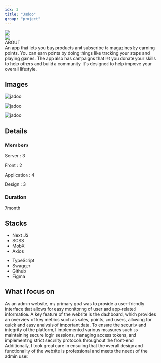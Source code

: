 ```yaml
---
idx: 3
title: "Jadoo"
group: "project"
---
```


<div class="aboutWrap">
    <div class="aboutImgWrap">
    <div class="aboutImg">
    <div class="spark">
    <img src="./images/spark.png">
    </div>
    <div class="mobile">
    <img src="./images/jadoo/jadoo.png">
    </div>
    </div>
    </div>
    <div class="about">
    <div class="aboutTitle">
    ABOUT
    </div>
    <div class="aboutContent">
    An app that lets you buy products and subscribe to magazines by earning points. You can earn points by doing things like tracking your steps and playing games. The app also has campaigns that let you donate your skills to help others and build a community. It's designed to help improve your overall lifestyle.
    </div>
    </div>
</div>

## Images

<div class="imgWrap">

<div class="projectImg">

![jadoo](./images/jadoo/jadoo01.png)

</div>
<div class="projectImg">

![jadoo](./images/jadoo/jadoo02.png)

</div>
<div class="projectImg">

![jadoo](./images/jadoo/jadoo03.png)

</div>

</div>

## Details

### Members

Server : 3

Front : 2

Application : 4

Design : 3

### Duration

7month

## Stacks

<div class='stackWrap'>
   <div class="stacks">
        <ul class="stacksList">
            <li>Next JS</li>
            <li>SCSS</li>
            <li>MobX</li>
            <li>Axios</li>
        </ul>
    </div>
    <div class="stacks">
        <ul class="stacksList">
            <li>TypeScript</li>
            <li>Swagger</li>
            <li>Github</li>
            <li>Figma</li>
        </ul>
        </div>
   </div> 
</div>

## What I focus on

As an admin website, my primary goal was to provide a user-friendly interface that allows for easy monitoring of user and app-related information. A key feature of the website is the dashboard, which provides an overview of key metrics such as sales, points, and users, allowing for quick and easy analysis of important data.
To ensure the security and integrity of the platform, I implemented various measures such as maintaining secure login sessions, managing access tokens, and implementing strict security protocols throughout the front-end. Additionally, I took great care in ensuring that the overall design and functionality of the website is professional and meets the needs of the admin user.
